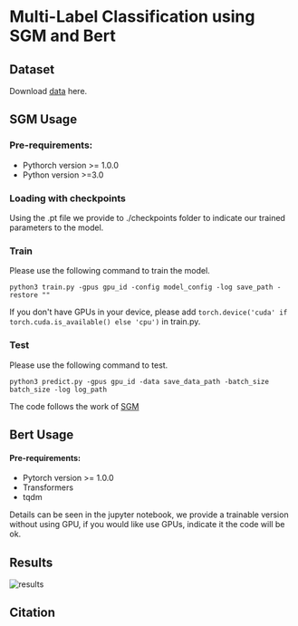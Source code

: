 # Multi-Label Classification using SGM and Bert

## Dataset
Download [data](https://nam11.safelinks.protection.outlook.com/?url=http%3A%2F%2Fkdd.ics.uci.edu%2Fdatabases%2Freuters21578%2Freuters21578.html&data=04%7C01%7Ckzhang8%40wpi.edu%7C89b9f1ac965a4578d84408da0434765f%7C589c76f5ca1541f9884b55ec15a0672a%7C0%7C0%7C637826920638497504%7CUnknown%7CTWFpbGZsb3d8eyJWIjoiMC4wLjAwMDAiLCJQIjoiV2luMzIiLCJBTiI6Ik1haWwiLCJXVCI6Mn0%3D%7C3000&sdata=frJjN8WQsaVxUrhalXoponDY8YuvSxSqeiqPSMbvg7E%3D&reserved=0) here.

## SGM Usage
### Pre-requirements:
* Pythorch version >= 1.0.0
* Python version >=3.0

### Loading with checkpoints
Using the .pt file we provide to ./checkpoints folder to indicate our trained parameters to the model.

### Train
Please use the following command to train the model.
```
python3 train.py -gpus gpu_id -config model_config -log save_path -restore "" 
```
If you don't have GPUs in your device, please add `torch.device('cuda' if torch.cuda.is_available() else 'cpu')` in train.py.

### Test
Please use the following command to test.
```
python3 predict.py -gpus gpu_id -data save_data_path -batch_size batch_size -log log_path
```

The code follows the work of [SGM](https://github.com/lancopku/SGM)

## Bert Usage
#### Pre-requirements:
* Pytorch version >= 1.0.0
* Transformers
* tqdm

Details can be seen in the jupyter notebook, we provide a trainable version without using GPU, if you would like use GPUs, indicate it the code will be ok.

## Results
![results](https://github.com/MatthewKKai/matthewkkai.github.io/blob/main/results.JPG)

## Citation
